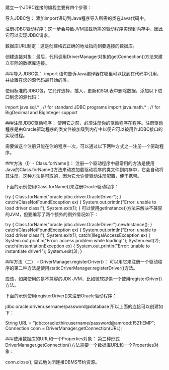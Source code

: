 建立一个JDBC连接的编程主要有四个步骤：

导入JDBC包： 添加import语句到Java程序导入所需的类在Java代码中。

注册JDBC驱动程序：这一步会导致JVM加载所需的驱动程序实现到内存中，因此它可以实现JDBC请求。

数据库URL制定：这是创建格式正确的地址指向到要连接的数据库。

创建连接对象：最后，代码调用DriverManager对象的getConnection()方法来建立实际的数据库连接。

###导入JDBC包：
import 语句告诉Java编译器在哪里可以找到在代码中引用，并放置在您的源代码最开始的类。

使用标准的JDBC包，它允许选择，插入，更新和SQL表中删除数据，添加以下进口到您的源代码：

import java.sql.* ;  // for standard JDBC programs
import java.math.* ; // for BigDecimal and BigInteger support

###注册JDBC驱动程序：
使用它之前，必须注册你的驱动程序在程序。注册驱动程序是由Oracle驱动程序的类文件被加载到内存中以便它可以被用作JDBC接口的实现过程。

需要做这个注册只能在你的程序一次。可以通过以下两种方式之一注册一个驱动程序。

###方法（I）- Class.forName()：
注册一个驱动程序中最常用的方法是使用Java的Class.forName()方法来动态加载驱动程序的类文件到内存中，它会自动将其注册。这种方法是可取的，因为它允许使驱动注册配置，便于携带。

下面的示例使用Class.forName()来注册Oracle驱动程序：

try {
   Class.forName("oracle.jdbc.driver.OracleDriver");
}
catch(ClassNotFoundException ex) {
   System.out.println("Error: unable to load driver class!");
   System.exit(1);
}
可以使用getInstance()方法来解决不兼容的JVM，但要编写了两个额外的例外情况如下：

try {
   Class.forName("oracle.jdbc.driver.OracleDriver").newInstance();
}
catch(ClassNotFoundException ex) {
   System.out.println("Error: unable to load driver class!");
   System.exit(1);
catch(IllegalAccessException ex) {
   System.out.println("Error: access problem while loading!");
   System.exit(2);
catch(InstantiationException ex) {
   System.out.println("Error: unable to instantiate driver!");
   System.exit(3);
}

###方法（二） - DriverManager.registerDriver()：
可以用它来注册一个驱动程序的第二种方法是使用staticDriverManager.registerDriver()方法。

应该，如果使用的是不兼容的JDK JVM，比如微软提供一个使用registerDriver()方法。

下面的示例使用registerDriver()来注册Oracle驱动程序：

jdbc:oracle:driver:username/password@database
所以上面的连接可以创建如下：

String URL = "jdbc:oracle:thin:username/password@amrood:1521:EMP";
Connection conn = DriverManager.getConnection(URL);

###使用数据库的URL和一个Properties对象：
第三种形式DriverManager.getConnection()方法需要一个数据库URL和一个Properties对象：

conn.close();
显式地关闭连接DBMS节约资源。